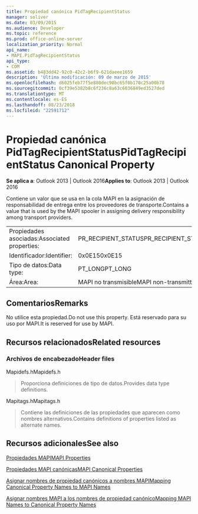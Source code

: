 ```yaml
---
title: Propiedad canónica PidTagRecipientStatus
manager: soliver
ms.date: 03/09/2015
ms.audience: Developer
ms.topic: reference
ms.prod: office-online-server
localization_priority: Normal
api_name:
- MAPI.PidTagRecipientStatus
api_type:
- COM
ms.assetid: b483dd42-92c0-42c2-b6f9-621daeee1659
description: 'Última modificación: 09 de marzo de 2015'
ms.openlocfilehash: d6025feb77f5e880dec98bc65f0b170c25a00b78
ms.sourcegitcommit: 0cf39e5382b8c6f236c8a63c6036849ed3527ded
ms.translationtype: MT
ms.contentlocale: es-ES
ms.lasthandoff: 08/23/2018
ms.locfileid: "22591712"
---
```

# <a name="pidtagrecipientstatus-canonical-property"></a><span data-ttu-id="7c96f-103">Propiedad canónica PidTagRecipientStatus</span><span class="sxs-lookup"><span data-stu-id="7c96f-103">PidTagRecipientStatus Canonical Property</span></span>

  
  
<span data-ttu-id="7c96f-104">**Se aplica a**: Outlook 2013 | Outlook 2016</span><span class="sxs-lookup"><span data-stu-id="7c96f-104">**Applies to**: Outlook 2013 | Outlook 2016</span></span> 
  
<span data-ttu-id="7c96f-105">Contiene un valor que se usa en la cola MAPI en la asignación de responsabilidad de entrega entre los proveedores de transporte.</span><span class="sxs-lookup"><span data-stu-id="7c96f-105">Contains a value that is used by the MAPI spooler in assigning delivery responsibility among transport providers.</span></span>
  
|||
|:-----|:-----|
|<span data-ttu-id="7c96f-106">Propiedades asociadas:</span><span class="sxs-lookup"><span data-stu-id="7c96f-106">Associated properties:</span></span>  <br/> |<span data-ttu-id="7c96f-107">PR_RECIPIENT_STATUS</span><span class="sxs-lookup"><span data-stu-id="7c96f-107">PR_RECIPIENT_STATUS</span></span>  <br/> |
|<span data-ttu-id="7c96f-108">Identificador:</span><span class="sxs-lookup"><span data-stu-id="7c96f-108">Identifier:</span></span>  <br/> |<span data-ttu-id="7c96f-109">0x0E15</span><span class="sxs-lookup"><span data-stu-id="7c96f-109">0x0E15</span></span>  <br/> |
|<span data-ttu-id="7c96f-110">Tipo de datos:</span><span class="sxs-lookup"><span data-stu-id="7c96f-110">Data type:</span></span>  <br/> |<span data-ttu-id="7c96f-111">PT_LONG</span><span class="sxs-lookup"><span data-stu-id="7c96f-111">PT_LONG</span></span>  <br/> |
|<span data-ttu-id="7c96f-112">Área:</span><span class="sxs-lookup"><span data-stu-id="7c96f-112">Area:</span></span>  <br/> |<span data-ttu-id="7c96f-113">MAPI no transmisible</span><span class="sxs-lookup"><span data-stu-id="7c96f-113">MAPI non-transmittable</span></span>  <br/> |
   
## <a name="remarks"></a><span data-ttu-id="7c96f-114">Comentarios</span><span class="sxs-lookup"><span data-stu-id="7c96f-114">Remarks</span></span>

<span data-ttu-id="7c96f-115">No utilice esta propiedad.</span><span class="sxs-lookup"><span data-stu-id="7c96f-115">Do not use this property.</span></span> <span data-ttu-id="7c96f-116">Está reservado para su uso por MAPI.</span><span class="sxs-lookup"><span data-stu-id="7c96f-116">It is reserved for use by MAPI.</span></span>
  
## <a name="related-resources"></a><span data-ttu-id="7c96f-117">Recursos relacionados</span><span class="sxs-lookup"><span data-stu-id="7c96f-117">Related resources</span></span>

### <a name="header-files"></a><span data-ttu-id="7c96f-118">Archivos de encabezado</span><span class="sxs-lookup"><span data-stu-id="7c96f-118">Header files</span></span>

<span data-ttu-id="7c96f-119">Mapidefs.h</span><span class="sxs-lookup"><span data-stu-id="7c96f-119">Mapidefs.h</span></span>
  
> <span data-ttu-id="7c96f-120">Proporciona definiciones de tipo de datos.</span><span class="sxs-lookup"><span data-stu-id="7c96f-120">Provides data type definitions.</span></span>
    
<span data-ttu-id="7c96f-121">Mapitags.h</span><span class="sxs-lookup"><span data-stu-id="7c96f-121">Mapitags.h</span></span>
  
> <span data-ttu-id="7c96f-122">Contiene las definiciones de las propiedades que aparecen como nombres alternativos.</span><span class="sxs-lookup"><span data-stu-id="7c96f-122">Contains definitions of properties listed as alternate names.</span></span>
    
## <a name="see-also"></a><span data-ttu-id="7c96f-123">Recursos adicionales</span><span class="sxs-lookup"><span data-stu-id="7c96f-123">See also</span></span>



[<span data-ttu-id="7c96f-124">Propiedades MAPI</span><span class="sxs-lookup"><span data-stu-id="7c96f-124">MAPI Properties</span></span>](mapi-properties.md)
  
[<span data-ttu-id="7c96f-125">Propiedades MAPI canónicas</span><span class="sxs-lookup"><span data-stu-id="7c96f-125">MAPI Canonical Properties</span></span>](mapi-canonical-properties.md)
  
[<span data-ttu-id="7c96f-126">Asignar nombres de propiedad canónicos a nombres MAPI</span><span class="sxs-lookup"><span data-stu-id="7c96f-126">Mapping Canonical Property Names to MAPI Names</span></span>](mapping-canonical-property-names-to-mapi-names.md)
  
[<span data-ttu-id="7c96f-127">Asignar nombres MAPI a los nombres de propiedad canónico</span><span class="sxs-lookup"><span data-stu-id="7c96f-127">Mapping MAPI Names to Canonical Property Names</span></span>](mapping-mapi-names-to-canonical-property-names.md)

